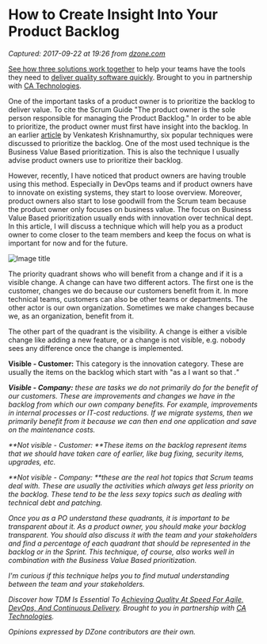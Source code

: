 # How to Create Insight Into Your Product Backlog

_Captured: 2017-09-22 at 19:26 from [dzone.com](https://dzone.com/articles/how-to-create-insight-in-your-product-backlog?edition=327491&utm_source=Daily%20Digest&utm_medium=email&utm_campaign=Daily%20Digest%202017-09-22)_

[See how three solutions work together](https://dzone.com/go?i=204124&u=https%3A%2F%2Fad.doubleclick.net%2Fddm%2Ftrackclk%2FN6040.130331DZONE%2FB11226848.150413346%3Bdc_trk_aid%3D321098505%3Bdc_trk_cid%3D81553809%3Bdc_lat%3D%3Bdc_rdid%3D%3Btag_for_child_directed_treatment%3D) to help your teams have the tools they need to [deliver quality software quickly](https://dzone.com/go?i=204124&u=https%3A%2F%2Fad.doubleclick.net%2Fddm%2Ftrackclk%2FN6040.130331DZONE%2FB11226848.150123399%3Bdc_trk_aid%3D321096583%3Bdc_trk_cid%3D81552442%3Bdc_lat%3D%3Bdc_rdid%3D%3Btag_for_child_directed_treatment%3D). Brought to you in partnership with [CA Technologies](https://dzone.com/go?i=204124&u=https%3A%2F%2Fad.doubleclick.net%2Fddm%2Ftrackclk%2FN6040.130331DZONE%2FB11226848.150413346%3Bdc_trk_aid%3D321098505%3Bdc_trk_cid%3D81553809%3Bdc_lat%3D%3Bdc_rdid%3D%3Btag_for_child_directed_treatment%3D).

One of the important tasks of a product owner is to prioritize the backlog to deliver value. To cite the Scrum Guide "The product owner is the sole person responsible for managing the Product Backlog." In order to be able to prioritize, the product owner must first have insight into the backlog. In an earlier [article](https://dzone.com/articles/6-backlog-prioritization) by Venkatesh Krishnamurthy, six popular techniques were discussed to prioritize the backlog. One of the most used technique is the Business Value Based prioritization. This is also the technique I usually advise product owners use to prioritize their backlog.

However, recently, I have noticed that product owners are having trouble using this method. Especially in DevOps teams and if product owners have to innovate on existing systems, they start to loose overview. Moreover, product owners also start to lose goodwill from the Scrum team because the product owner only focuses on business value. The focus on Business Value Based prioritization usually ends with innovation over technical dept. In this article, I will discuss a technique which will help you as a product owner to come closer to the team members and keep the focus on what is important for now and for the future.

![Image title](https://dzone.com/storage/temp/6626061-priority-quadrant.jpg)

The priority quadrant shows who will benefit from a change and if it is a visible change. A change can have two different actors. The first one is the customer, changes we do because our customers benefit from it. In more technical teams, customers can also be other teams or departments. The other actor is our own organization. Sometimes we make changes because we, as an organization, benefit from it.

The other part of the quadrant is the visibility. A change is either a visible change like adding a new feature, or a change is not visible, e.g. nobody sees any difference once the change is implemented.

**Visible - Customer:** This category is the innovation category. These are usually the items on the backlog which start with "as a <user> I want <functionality> so that <I achieve something>."

**Visible - Company:** these are tasks we do not primarily do for the benefit of our customers. These are improvements and changes we have in the backlog from which our own company benefits. For example, improvements in internal processes or IT-cost reductions. If we migrate systems, then we primarily benefit from it because we can then end one application and save on the maintenance costs.

**Not visible - Customer: **These items on the backlog represent items that we should have taken care of earlier, like bug fixing, security items, upgrades, etc.

**Not visible - Company: **these are the real hot topics that Scrum teams deal with. These are usually the activities which always get less priority on the backlog. These tend to be the less sexy topics such as dealing with technical debt and patching.

Once you as a PO understand these quadrants, it is important to be transparent about it. As a product owner, you should make your backlog transparent. You should also discuss it with the team and your stakeholders and find a percentage of each quadrant that should be represented in the backlog or in the Sprint. This technique, of course, also works well in combination with the Business Value Based prioritization.

I'm curious if this technique helps you to find mutual understanding between the team and your stakeholders.

Discover how TDM Is Essential To [Achieving Quality At Speed For Agile, DevOps, And Continuous Delivery](https://dzone.com/go?i=204125&u=https%3A%2F%2Fad.doubleclick.net%2Fddm%2Ftrackclk%2FN6040.130331DZONE%2FB11226848.150413345%3Bdc_trk_aid%3D321095198%3Bdc_trk_cid%3D81552443%3Bdc_lat%3D%3Bdc_rdid%3D%3Btag_for_child_directed_treatment%3D). Brought to you in partnership with [CA Technologies](https://dzone.com/go?i=204125&u=https%3A%2F%2Fad.doubleclick.net%2Fddm%2Ftrackclk%2FN6040.130331DZONE%2FB11226848.150413345%3Bdc_trk_aid%3D321095198%3Bdc_trk_cid%3D81552443%3Bdc_lat%3D%3Bdc_rdid%3D%3Btag_for_child_directed_treatment%3D).

Opinions expressed by DZone contributors are their own.

